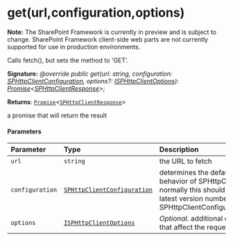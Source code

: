 # get(url,configuration,options)
**Note:** The SharePoint Framework is currently in preview and is subject to change. SharePoint Framework client-side web parts are not currently supported for use in production environments.



Calls fetch(), but sets the method to 'GET'.

**Signature:** _@override public get(url: string, configuration: [SPHttpClientConfiguration](../../sp-http/class/sphttpclientconfiguration.md),
    options?: [ISPHttpClientOptions](../../sp-http/interface/isphttpclientoptions.md)): [Promise](../../es6-promise.api/class/promise.md)<[SPHttpClientResponse](../../sp-http/class/sphttpclientresponse.md)>;_

**Returns**: [`Promise`](../../es6-promise.api/class/promise.md)<[`SPHttpClientResponse`](../../sp-http/class/sphttpclientresponse.md)>



a promise that will return the result

#### Parameters


| Parameter	   | Type    | Description |
|:-------------|:---------------|:------------|
| `url`    | `string` | the URL to fetch |
| `configuration`    | [`SPHttpClientConfiguration`](../../sp-http/class/sphttpclientconfiguration.md) | determines the default behavior of SPHttpClient; normally this should be the latest version number from SPHttpClientConfigurations |
| `options`    | [`ISPHttpClientOptions`](../../sp-http/interface/isphttpclientoptions.md) | _Optional._ additional options that affect the request |


